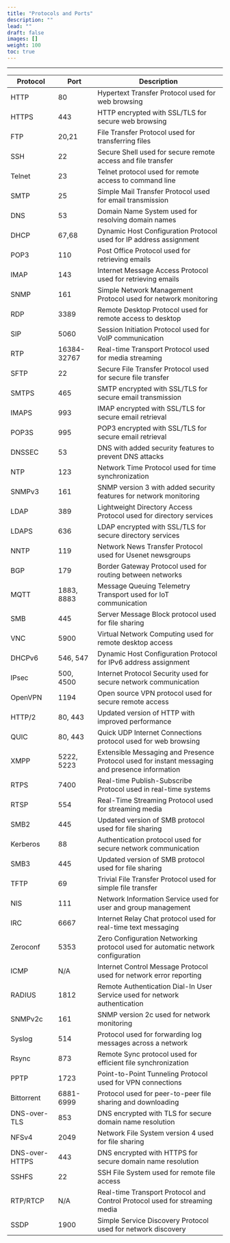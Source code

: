 ```yaml
---
title: "Protocols and Ports"
description: ""
lead: ""
draft: false
images: []
weight: 100
toc: true
---
```


<!-- <link rel="stylesheet" href="animation.css">
<div id="text-container1"></div>
   <script src="/disclaimer.js"></script>
<br><br>
</h>
<br><br>
The information provided is a compilation of various resources, including but not limited to online articles, and the assistance of ChatGPT, an AI language model trained by OpenAI. I take great care to ensure that I do not use any copyrighted material without the appropriate permissions and I always use open resources whenever possible. <br><br> While every effort has been made to ensure the accuracy and completeness of the information, I make no guarantee or warranty, express or implied, as to the accuracy, reliability, or completeness of this information. Any reliance you place on such information is therefore strictly at your own risk.<br><br> -->


---------------------------------------------

| Protocol | Port | Description                                               |
|----------|------|---------------------------------------------------------|
| HTTP     | 80   | Hypertext Transfer Protocol used for web browsing        |
| HTTPS    | 443  | HTTP encrypted with SSL/TLS for secure web browsing      |
| FTP      | 20,21| File Transfer Protocol used for transferring files       |
| SSH      | 22   | Secure Shell used for secure remote access and file transfer|
| Telnet   | 23   | Telnet protocol used for remote access to command line    |
| SMTP     | 25   | Simple Mail Transfer Protocol used for email transmission|
| DNS      | 53   | Domain Name System used for resolving domain names       |
| DHCP     | 67,68| Dynamic Host Configuration Protocol used for IP address assignment|
| POP3     | 110  | Post Office Protocol used for retrieving emails          |
| IMAP     | 143  | Internet Message Access Protocol used for retrieving emails|
| SNMP     | 161  | Simple Network Management Protocol used for network monitoring|
| RDP      | 3389 | Remote Desktop Protocol used for remote access to desktop |
| SIP      | 5060 | Session Initiation Protocol used for VoIP communication   |
| RTP      | 16384-32767 | Real-time Transport Protocol used for media streaming |
| SFTP     | 22   | Secure File Transfer Protocol used for secure file transfer|
| SMTPS    | 465  | SMTP encrypted with SSL/TLS for secure email transmission|
| IMAPS    | 993  | IMAP encrypted with SSL/TLS for secure email retrieval   |
| POP3S    | 995  | POP3 encrypted with SSL/TLS for secure email retrieval   |
| DNSSEC   | 53   | DNS with added security features to prevent DNS attacks  |
| NTP      | 123  | Network Time Protocol used for time synchronization       |
| SNMPv3   | 161  | SNMP version 3 with added security features for network monitoring|
| LDAP     | 389  | Lightweight Directory Access Protocol used for directory services |
| LDAPS    | 636  | LDAP encrypted with SSL/TLS for secure directory services |
| NNTP     | 119  | Network News Transfer Protocol used for Usenet newsgroups|
| BGP      | 179  | Border Gateway Protocol used for routing between networks|
| MQTT     | 1883, 8883 | Message Queuing Telemetry Transport used for IoT communication|
| SMB      | 445  | Server Message Block protocol used for file sharing      |
| VNC      | 5900 | Virtual Network Computing used for remote desktop access |
| DHCPv6   | 546, 547 | Dynamic Host Configuration Protocol for IPv6 address assignment|
| IPsec    | 500, 4500 | Internet Protocol Security used for secure network communication |
| OpenVPN  | 1194 | Open source VPN protocol used for secure remote access   |
| HTTP/2   | 80, 443 | Updated version of HTTP with improved performance        |
| QUIC     | 80, 443 | Quick UDP Internet Connections protocol used for web browsing |
| XMPP     | 5222, 5223 | Extensible Messaging and Presence Protocol used for instant messaging and presence information |
| RTPS     | 7400 | Real-time Publish-Subscribe Protocol used in real-time systems |
| RTSP     | 554  | Real-Time Streaming Protocol used for streaming media    |
| SMB2     | 445  | Updated version of SMB protocol used for file sharing    |
| Kerberos | 88   | Authentication protocol used for secure network communication |
| SMB3     | 445  | Updated version of SMB protocol used for file sharing    |
| TFTP     | 69   | Trivial File Transfer Protocol used for simple file transfer |
| NIS      | 111  | Network Information Service used for user and group management |
| IRC      | 6667 | Internet Relay Chat protocol used for real-time text messaging|
| Zeroconf | 5353 | Zero Configuration Networking protocol used for automatic network configuration |
| ICMP     | N/A  | Internet Control Message Protocol used for network error reporting |
| RADIUS   | 1812 | Remote Authentication Dial-In User Service used for network authentication |
| SNMPv2c  | 161  | SNMP version 2c used for network monitoring               |
| Syslog   | 514  | Protocol used for forwarding log messages across a network |
| Rsync    | 873  | Remote Sync protocol used for efficient file synchronization |
| PPTP     | 1723 | Point-to-Point Tunneling Protocol used for VPN connections |
| Bittorrent | 6881-6999 | Protocol used for peer-to-peer file sharing and downloading|
| DNS-over-TLS | 853 | DNS encrypted with TLS for secure domain name resolution  |
| NFSv4    | 2049 | Network File System version 4 used for file sharing   
| DNS-over-HTTPS | 443 | DNS encrypted with HTTPS for secure domain name resolution|
| SSHFS    | 22   | SSH File System used for remote file access   
| RTP/RTCP | N/A  | Real-time Transport Protocol and Control Protocol used for streaming media |
| SSDP     | 1900 | Simple Service Discovery Protocol used for network discovery |